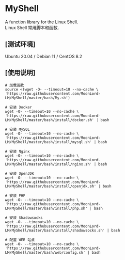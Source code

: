 # MyShell
A function library for the Linux Shell.  
Linux Shell 常用脚本和函数.  

## [测试环境]
Ubuntu 20.04 / Debian 11 / CentOS 8.2  

## [使用说明]

    # 加载函数
    source <(wget -O- --timeout=10 --no-cache \
    'https://raw.githubusercontent.com/MoonLord-LM/MyShell/master/bash/My.sh')

    # 安装 Docker
    wget -O- --timeout=10 --no-cache \
    'https://raw.githubusercontent.com/MoonLord-LM/MyShell/master/bash/install/docker.sh' | bash

    # 安装 MySQL
    wget -O- --timeout=10 --no-cache \
    'https://raw.githubusercontent.com/MoonLord-LM/MyShell/master/bash/install/mysql.sh' | bash

    # 安装 Nginx
    wget -O- --timeout=10 --no-cache \
    'https://raw.githubusercontent.com/MoonLord-LM/MyShell/master/bash/install/nginx.sh' | bash

    # 安装 OpenJDK
    wget -O- --timeout=10 --no-cache \
    'https://raw.githubusercontent.com/MoonLord-LM/MyShell/master/bash/install/openjdk.sh' | bash

    # 安装 PHP
    wget -O- --timeout=10 --no-cache \
    'https://raw.githubusercontent.com/MoonLord-LM/MyShell/master/bash/install/php.sh' | bash

    # 安装 Shadowsocks
    wget -O- --timeout=10 --no-cache \
    'https://raw.githubusercontent.com/MoonLord-LM/MyShell/master/bash/install/shadowsocks.sh' | bash

    # 配置 WEB 站点
    wget -O- --timeout=10 --no-cache \
    'https://raw.githubusercontent.com/MoonLord-LM/MyShell/master/bash/web/config.sh' | bash


